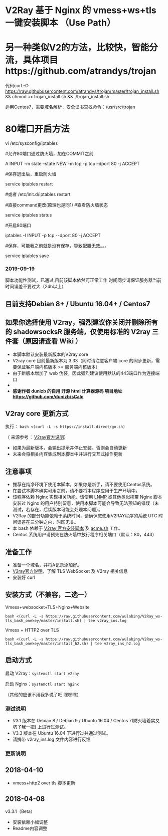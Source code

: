 # V2Ray 基于 Nginx 的 vmess+ws+tls 一键安装脚本 （Use Path）
# 另一种类似V2的方法，比较快，智能分流，具体项目https://github.com/atrandys/trojan

代码curl -O https://raw.githubusercontent.com/atrandys/trojan/master/trojan_install.sh && chmod +x trojan_install.sh && ./trojan_install.sh

适用Centos7，需要域名解析，安全证书查找命令：/usr/src/trojan

# 80端口开启方法
vi /etc/sysconfig/iptables

#允许80端口通过防火墙，加在COMMIT之前

A INPUT -m state –state NEW -m tcp -p tcp –dport 80 -j ACCEPT

#保存退出后，重启防火墙

service iptables restart

#或者 /etc/init.d/iptables restart

#直接command更改(原理也是同1)
#查看防火墙状态

service iptables status

#开启80端口

iptables -I INPUT -p tcp --dport 80 -j ACCEPT 

#保存，可能我之前就是没有保存，导致配置无效。。。

service iptables save 
### 2019-09-19
脚本功能性测试，已通过,目前该脚本依然可正常工作
时间同步请保证服务器当前时间误差不要过大（24h以上）

## 目前支持Debian 8+ / Ubuntu 16.04+ / Centos7
## 如果你选择使用 V2ray，强烈建议你关闭并删除所有的 shadowsocksR 服务端，仅使用标准的 V2ray 三件套（原因请查看 Wiki ）
* 本脚本默认安装最新版本的V2ray core
* V2ray core 目前最新版本为 3.33（同时请注意客户端 core 的同步更新，需要保证客户端内核版本 >= 服务端内核版本）
* 由于新版本增加了 web 伪装，因此强烈建议使用默认的443端口作为连接端口
* 
* **感谢作者 dunizb 的自用 开源 html 计算器源码 项目地址 https://github.com/dunizb/sCalc**
## V2ray core 更新方式
执行：
`bash <(curl -L -s https://install.direct/go.sh)`

（ 来源参考 ：[V2ray官方说明](https://www.v2ray.com/chapter_00/install.html)）
* 如果为最新版本，会输出提示并停止安装。否则会自动更新
* 未来会将相关内容集成到本脚本中并进行交互式操作更新

## 注意事项
* 推荐在纯净环境下使用本脚本，如果你是新手，请不要使用Centos系统。
* 在尝试本脚本确实可用之前，请不要将本程序应用于生产环境中。
* 该程序依赖 Nginx 实现相关功能，请使用 [LNMP](https://lnmp.org) 或其他类似携带 Nginx 脚本安装过 Nginx 的用户特别留意，使用本脚本可能会导致无法预知的错误（未测试，若存在，后续版本可能会处理本问题）。
* V2Ray 的部分功能依赖于系统时间，请确保您使用V2RAY程序的系统 UTC 时间误差在三分钟之内，时区无关。
* 本 bash 依赖于 [V2ray 官方安装脚本](https://install.direct/go.sh) 及 [acme.sh](https://github.com/Neilpang/acme.sh) 工作。
* Centos 系统用户请预先在防火墙中放行程序相关端口（默认：80，443）
## 准备工作
* 准备一个域名，并将A记录添加好。
* [V2ray官方说明](https://www.v2ray.com/)，了解 TLS WebSocket 及 V2ray 相关信息
* 安装好 curl
## 安装方式（不兼容，二选一）
Vmess+websocket+TLS+Nginx+Website
```
bash <(curl -L -s https://raw.githubusercontent.com/wulabing/V2Ray_ws-tls_bash_onekey/master/install.sh) | tee v2ray_ins.log
```
Vmess + HTTP2 over TLS
```
bash <(curl -L -s https://raw.githubusercontent.com/wulabing/V2Ray_ws-tls_bash_onekey/master/install_h2.sh) | tee v2ray_ins_h2.log
```
## 启动方式

启动 V2ray：`systemctl start v2ray`

启动 Nginx：`systemctl start nginx`

（其他的应该不用我多说了吧 嘿嘿嘿）


### 测试说明
* V3.1 版本在 Debian 8 / Debian 9 / Ubuntu 16.04 / Centos 7(防火墙着实又坑了我一把) 上进行过测试。
* V3.3 版本在 Ubuntu 16.04 下进行过并通过测试。
* 请携带 v2ray_ins.log 文件内容进行反馈
### 更新说明
## 2018-04-10
* vmess+http2 over tls 脚本更新
## 2018-04-08
v3.3.1（Beta）
* 安装依赖小幅调整
* Readme内容调整

